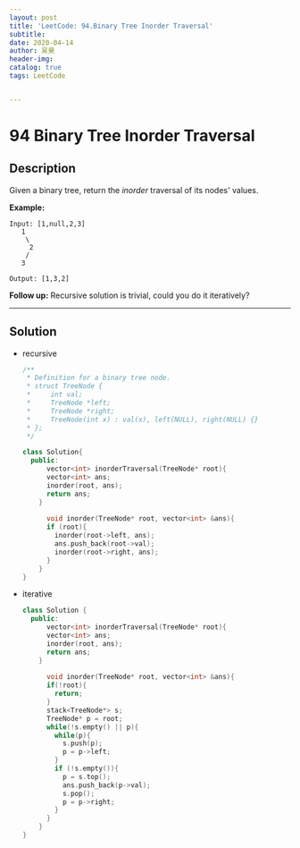 ```yaml
---
layout:	post
title: 'LeetCode: 94.Binary Tree Inorder Traversal'
subtitle:
date: 2020-04-14
author: 吴昊
header-img:
catalog: true
tags: LeetCode


---
```




# 94 Binary Tree Inorder Traversal

## Description

Given a binary tree, return the *inorder* traversal of its nodes' values.

**Example:**

```
Input: [1,null,2,3]
   1
    \
     2
    /
   3

Output: [1,3,2]
```

**Follow up:** Recursive solution is trivial, could you do it iteratively?



---

## Solution

- recursive

  ```c++
  /**
   * Definition for a binary tree node.
   * struct TreeNode {
   *     int val;
   *     TreeNode *left;
   *     TreeNode *right;
   *     TreeNode(int x) : val(x), left(NULL), right(NULL) {}
   * };
   */
  
  class Solution{
    public:
    	vector<int> inorderTraversal(TreeNode* root){
        vector<int> ans;
        inorder(root, ans);
        return ans;
      }
    
    	void inorder(TreeNode* root, vector<int> &ans){
        if (root){
          inorder(root->left, ans);
          ans.push_back(root->val);
          inorder(root->right, ans);
        }
      }
  }
  
  
  ```

  

- iterative

  ```c++
  class Solution {
    public:
    	vector<int> inorderTraversal(TreeNode* root){
        vector<int> ans;
        inorder(root, ans);
        return ans;
      }
    
    	void inorder(TreeNode* root, vector<int> &ans){
        if(!root){
          return;
        }
        stack<TreeNode*> s;
        TreeNode* p = root;
        while(!s.empty() || p){
          while(p){
            s.push(p);
            p = p->left;
          }
          if (!s.empty()){
            p = s.top();
            ans.push_back(p->val);
            s.pop();
            p = p->right;
          }
        }
      }
  }
  ```

  

